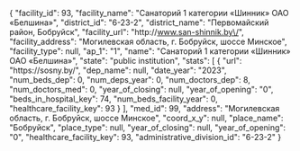 {
    "facility_id": 93,
    "facility_name": "Санаторий 1 категории «Шинник» ОАО «Белшина»",
    "district_id": "6-23-2",
    "district_name": "Первомайский район, Бобруйск",
    "facility_url": "http:\/\/www.san-shinnik.by\/",
    "facility_address": "Могилевская область, г. Бобруйск, шоссе Минское",
    "facility_type": null,
    "ap_1": "1",
    "name": "Санаторий 1 категории «Шинник» ОАО «Белшина»",
    "state": "public institution",
    "stats": [
        {
            "url": "https:\/\/sosny.by\/",
            "dep_name": null,
            "date_year": "2023",
            "num_beds_dep": 0,
            "num_deps_year": 0,
            "num_doctors_dep": 8,
            "num_doctors_med": 0,
            "year_of_closing": null,
            "year_of_opening": "0",
            "beds_in_hospital_key": 74,
            "num_beds_facility_year": 0,
            "healthcare_facility_key": 93
        }
    ],
    "med_id": 99,
    "address": "Могилевская область, г. Бобруйск, шоссе Минское",
    "coord_x_y": null,
    "place_name": "Бобруйск",
    "place_type": null,
    "year_of_closing": null,
    "year_of_opening": "0",
    "healthcare_facility_key": 93,
    "administrative_division_id": "6-23-2"
}